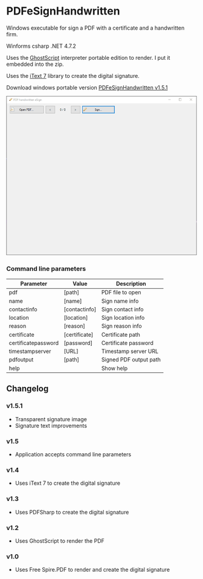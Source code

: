 # PDFeSignHandwritten
Windows executable for sign a PDF with a certificate and a handwritten firm.

Winforms csharp .NET 4.7.2

Uses the [GhostScript](https://www.ghostscript.com/) interpreter portable edition to render. I put it embedded into the zip.

Uses the [iText 7](https://itextpdf.com/es/products/itext-7/itext-7-community) library to create the digital signature.

Download windows portable version [PDFeSignHandwritten v1.5.1](https://github.com/alexandrelozano/PDFeSignHandwritten/releases/download/v1.5.1/PDFeSignHandwritten_v1.5.1.zip)

![Sample](https://raw.githubusercontent.com/alexandrelozano/PDFeSignHandwritten/main/PDFeSignHandwritten/samples/PDFeSignHandwritten.gif)

### Command line parameters

| Parameter  | Value | Description |
| ---   | ---         | ---     |
| pdf | [path] | PDF file to open |
| name | [name] | Sign name info |
| contactinfo | [contactinfo] |	Sign contact info |
| location | [location] | Sign location info |
| reason | [reason] | Sign reason info |
| certificate | [certificate] |	Certificate path |
| certificatepassword | [password] | Certificate password |
| timestampserver | [URL] | Timestamp server URL |
| pdfoutput | [path] | Signed PDF output path |
| help | | Show help |

## Changelog

### v1.5.1
- Transparent signature image
- Signature text improvements
### v1.5 
- Application accepts command line parameters
### v1.4 
- Uses iText 7 to create the digital signature
### v1.3 
- Uses PDFSharp to create the digital signature
### v1.2 
- Uses GhostScript to render the PDF
### v1.0 
- Uses Free Spire.PDF to render and create the digital signature
